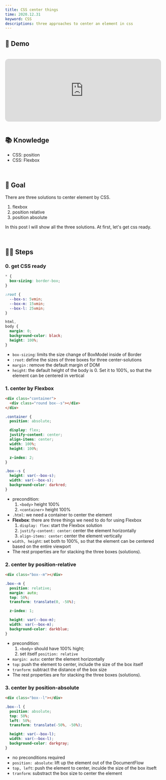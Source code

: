 ```yaml
---
title: CSS center things
time: 2020.12.31
keyword: CSS
descriptions: three approaches to center an element in css
---
```


<WidgetsMdHeader :title="title" :time="time"></WidgetsMdHeader>

## 🚀 Demo

<iframe src="https://codesandbox.io/embed/center-element-xhcvb?fontsize=14&hidenavigation=1&theme=dark&view=preview"
     style="width:100%; height:200px; border: 1px lightgray solid; border-radius: 10px; overflow:hidden; margin-top: 20px;"
     title="center-element"
     allow="accelerometer; ambient-light-sensor; camera; encrypted-media; geolocation; gyroscope; hid; microphone; midi; payment; usb; vr; xr-spatial-tracking"
     sandbox="allow-forms allow-modals allow-popups allow-presentation allow-same-origin allow-scripts">
</iframe>

<br/>
<br/>

## 📚 Knowledge

- CSS: position
- CSS: Flexbox

<br/>

## 🎯 Goal

There are three solutions to center element by CSS.

1. flexbox
2. position relative
3. position absolute

In this post I will show all the three solutions. At first, let's get css ready.

<br/>

## 🦶🏻 Steps

### 0. get CSS ready

```css
* {
  box-sizing: border-box;
}

:root {
  --box-s: 5vmin;
  --box-m: 15vmin;
  --box-l: 25vmin;
}

html,
body {
  margin: 0;
  background-color: black;
  height: 100%;
}
```

- `box-sizing`: limits the size change of BoxModel inside of Border
- `:root`: define the sizes of three boxes for three center-solutions
- `margin` : remove the default margin of DOM
- `height`: the default height of the body is 0. Set it to 100%, so that the element can be centered in vertical

### 1. center by Flexbox

```html
<div class="container">
  <div class="round box--s"></div>
</div>
```

```scss
.container {
  position: absolute;

  display: flex;
  justify-content: center;
  align-items: center;
  width: 100%;
  height: 100%;

  z-index: 2;
}

.box--s {
  height: var(--box-s);
  width: var(--box-s);
  background-color: darkred;
}
```

- precondition:
  1. `<body>` height 100%
  2. `<container>` height 100%
- `.html`: we need a container to center the element
- **Flexbox**: there are three things we need to do for using Flexbox
  1. `display: flex`: start the Flexbox solution
  2. `justify-content: center`: center the element horizontally
  3. `align-items: center`: center the element vertically
- `width, height`: set both to 100%, so that the element can be centered based on the entire viewport
- The rest properties are for stacking the three boxes (solutions).

### 2. center by position-relative

```html
<div class="box--m"></div>
```

```scss
.box--m {
  position: relative;
  margin: auto;
  top: 50%;
  transform: translate(0, -50%);

  z-index: 1;

  height: var(--box-m);
  width: var(--box-m);
  background-color: darkblue;
}
```

- precondition:
  1. `<body>` should have 100% hight;
  2. set itself `position: relative`
- `margin: auto`: center the element horizontally
- `top`: push the element to center, include the size of the box itself
- `tranform`: subtract the distance of the box size
- The rest properties are for stacking the three boxes (solutions).

### 3. center by position-absolute

```html
<div class="box--l"></div>
```

```scss
.box--l {
  position: absolute;
  top: 50%;
  left: 50%;
  transform: translate(-50%, -50%);

  height: var(--box-l);
  width: var(--box-l);
  background-color: darkgray;
}
```

- no preconditions required
- `position: absolute`: lift up the element out of the DocumentFlow
- `top, left`: push the element to center, inculde the size of the box itseft
- `tranform`: substract the box size to center the element

<br/>
